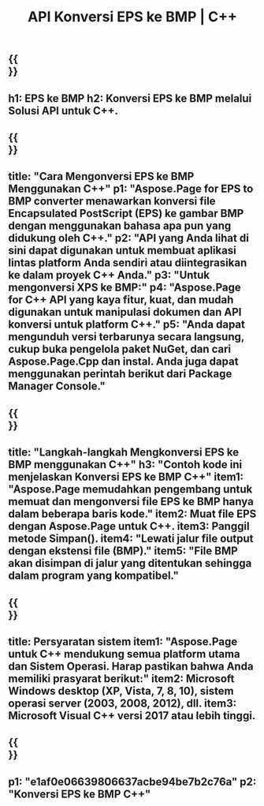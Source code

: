 ﻿---
translation: true
template: /_templates/_conversion-child-cpp.md
title: API Konversi EPS ke BMP | C++
url: /cpp/conversion/eps-to-bmp/
description: Konversi EPS ke BMP disediakan oleh Aspose.Page untuk solusi C++ API. Bekerja di C++ Runtime Environment untuk Windows 32 bit, Windows 64 bit, dan Linux 64 bit.
informat: EPS
outformat: BMP
otherformats: XPS PS
---

{{<section banner>}}
---
h1: EPS ke BMP
h2: Konversi EPS ke BMP melalui Solusi API untuk C++.
---

{{<section overview>}}
---
title: "Cara Mengonversi EPS ke BMP Menggunakan C++"
p1: "Aspose.Page for EPS to BMP converter menawarkan konversi file Encapsulated PostScript (EPS) ke gambar BMP dengan menggunakan bahasa apa pun yang didukung oleh C++."
p2: "API yang Anda lihat di sini dapat digunakan untuk membuat aplikasi lintas platform Anda sendiri atau diintegrasikan ke dalam proyek C++ Anda."
p3: "Untuk mengonversi XPS ke BMP:"
p4: "Aspose.Page for C++ API yang kaya fitur, kuat, dan mudah digunakan untuk manipulasi dokumen dan API konversi untuk platform C++."
p5: "Anda dapat mengunduh versi terbarunya secara langsung, cukup buka pengelola paket NuGet, dan cari Aspose.Page.Cpp dan instal. Anda juga dapat menggunakan perintah berikut dari Package Manager Console."
---

{{<section feature1>}}
---
title: "Langkah-langkah Mengkonversi EPS ke BMP menggunakan C++"
h3: "Contoh kode ini menjelaskan Konversi EPS ke BMP C++"
item1: "Aspose.Page memudahkan pengembang untuk memuat dan mengonversi file EPS ke BMP hanya dalam beberapa baris kode."
item2: Muat file EPS dengan Aspose.Page untuk C++.
item3: Panggil metode Simpan().
item4: "Lewati jalur file output dengan ekstensi file (BMP)."
item5: "File BMP akan disimpan di jalur yang ditentukan sehingga dalam program yang kompatibel."
---

{{<section feature2>}}
---
title: Persyaratan sistem
item1: "Aspose.Page untuk C++ mendukung semua platform utama dan Sistem Operasi. Harap pastikan bahwa Anda memiliki prasyarat berikut:"
item2: Microsoft Windows desktop (XP, Vista, 7, 8, 10), sistem operasi server (2003, 2008, 2012), dll.
item3: Microsoft Visual C++ versi 2017 atau lebih tinggi.
---

{{<section gist>}}
---
p1: "e1af0e06639806637acbe94be7b2c76a"
p2: "Konversi EPS ke BMP C++"
---
